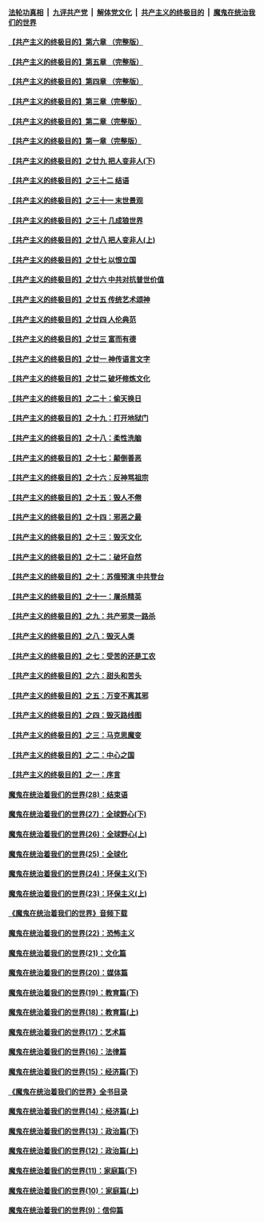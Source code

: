####  [法轮功真相](../../../../basic/blob/master/README.md?t=06242202) &nbsp;|&nbsp; [九评共产党](../../../../9ping.md/blob/master/README.md?t=06242202) &nbsp;|&nbsp; [解体党文化](../../../../jtdwh.md/blob/master/README.md?t=06242202)  &nbsp;|&nbsp; [共产主义的终极目的](../../../../gczydzjmd.md/blob/master/README.md?t=06242202) &nbsp;|&nbsp; [魔鬼在统治我们的世界](../../../../mgztzwmdsj.md/blob/master/README.md?t=06242202) 

#### [【共产主义的终极目的】第六章 （完整版）](../pages/nsc422/n11428913.md?t=06242202) 

#### [【共产主义的终极目的】第五章 （完整版）](../pages/nsc422/n11428912.md?t=06242202) 

#### [【共产主义的终极目的】第四章 （完整版）](../pages/nsc422/n11428907.md?t=06242202) 

#### [【共产主义的终极目的】第三章（完整版）](../pages/nsc422/n11428848.md?t=06242202) 

#### [【共产主义的终极目的】第二章（完整版）](../pages/nsc422/n11428831.md?t=06242202) 

#### [【共产主义的终极目的】第一章（完整版）](../pages/nsc422/n11417651.md?t=06242202) 

#### [【共产主义的终极目的】之廿九 把人变非人(下)](../pages/nsc422/n11344140.md?t=06242202) 

#### [【共产主义的终极目的】之三十二 结语](../pages/nsc422/n11360535.md?t=06242202) 

#### [【共产主义的终极目的】之三十一 末世景观](../pages/nsc422/n11351129.md?t=06242202) 

#### [【共产主义的终极目的】之三十 几成狼世界](../pages/nsc422/n11348280.md?t=06242202) 

#### [【共产主义的终极目的】之廿八 把人变非人(上)](../pages/nsc422/n11340492.md?t=06242202) 

#### [【共产主义的终极目的】之廿七 以恨立国](../pages/nsc422/n11336944.md?t=06242202) 

#### [【共产主义的终极目的】之廿六 中共对抗普世价值](../pages/nsc422/n11324785.md?t=06242202) 

#### [【共产主义的终极目的】之廿五 传统艺术颂神](../pages/nsc422/n11296396.md?t=06242202) 

#### [【共产主义的终极目的】之廿四 人伦典范](../pages/nsc422/n11296397.md?t=06242202) 

#### [【共产主义的终极目的】之廿三 富而有德](../pages/nsc422/n11283598.md?t=06242202) 

#### [【共产主义的终极目的】之廿一 神传语言文字](../pages/nsc422/n11263265.md?t=06242202) 

#### [【共产主义的终极目的】之廿二 破坏修炼文化](../pages/nsc422/n11245728.md?t=06242202) 

#### [【共产主义的终极目的】之二十：偷天换日](../pages/nsc422/n11238846.md?t=06242202) 

#### [【共产主义的终极目的】之十九：打开地狱门](../pages/nsc422/n11206376.md?t=06242202) 

#### [【共产主义的终极目的】之十八：柔性洗脑](../pages/nsc422/n11199994.md?t=06242202) 

#### [【共产主义的终极目的】之十七：颠倒善恶](../pages/nsc422/n11179782.md?t=06242202) 

#### [【共产主义的终极目的】之十六：反神骂祖宗](../pages/nsc422/n11166798.md?t=06242202) 

#### [【共产主义的终极目的】之十五：毁人不倦](../pages/nsc422/n11166792.md?t=06242202) 

#### [【共产主义的终极目的】之十四：邪恶之最](../pages/nsc422/n11150249.md?t=06242202) 

#### [【共产主义的终极目的】之十三：毁灭文化](../pages/nsc422/n11135227.md?t=06242202) 

#### [【共产主义的终极目的】之十二：破坏自然](../pages/nsc422/n11135214.md?t=06242202) 

#### [【共产主义的终极目的】之十：苏俄预演 中共登台](../pages/nsc422/n11118424.md?t=06242202) 

#### [【共产主义的终极目的】之十一：屠杀精英](../pages/nsc422/n11118442.md?t=06242202) 

#### [【共产主义的终极目的】之九：共产邪灵一路杀](../pages/nsc422/n11114139.md?t=06242202) 

#### [【共产主义的终极目的】之八：毁灭人类](../pages/nsc422/n11108503.md?t=06242202) 

#### [【共产主义的终极目的】之七：受苦的还是工农](../pages/nsc422/n11101809.md?t=06242202) 

#### [【共产主义的终极目的】之六：甜头和苦头](../pages/nsc422/n11096971.md?t=06242202) 

#### [【共产主义的终极目的】之五：万变不离其邪](../pages/nsc422/n11091285.md?t=06242202) 

#### [【共产主义的终极目的】之四：毁灭路线图](../pages/nsc422/n11086284.md?t=06242202) 

#### [【共产主义的终极目的】之三：马克思魔变](../pages/nsc422/n11061941.md?t=06242202) 

#### [【共产主义的终极目的】之二：中心之国](../pages/nsc422/n11047728.md?t=06242202) 

#### [【共产主义的终极目的】之一：序言](../pages/nsc422/n11086077.md?t=06242202) 

#### [魔鬼在统治着我们的世界(28)：结束语](../pages/nsc422/n10936246.md?t=06242202) 

#### [魔鬼在统治着我们的世界(27)：全球野心(下)](../pages/nsc422/n10928319.md?t=06242202) 

#### [魔鬼在统治着我们的世界(26)：全球野心(上)](../pages/nsc422/n10900318.md?t=06242202) 

#### [魔鬼在统治着我们的世界(25)：全球化](../pages/nsc422/n10788205.md?t=06242202) 

#### [魔鬼在统治着我们的世界(24)：环保主义(下)](../pages/nsc422/n10695307.md?t=06242202) 

#### [魔鬼在统治着我们的世界(23)：环保主义(上)](../pages/nsc422/n10688613.md?t=06242202) 

#### [《魔鬼在统治着我们的世界》音频下载](../pages/nsc422/n10635553.md?t=06242202) 

#### [魔鬼在统治着我们的世界(22)：恐怖主义](../pages/nsc422/n10614727.md?t=06242202) 

#### [魔鬼在统治着我们的世界(21)：文化篇](../pages/nsc422/n10597706.md?t=06242202) 

#### [魔鬼在统治着我们的世界(20)：媒体篇](../pages/nsc422/n10586579.md?t=06242202) 

#### [魔鬼在统治着我们的世界(19)：教育篇(下)](../pages/nsc422/n10564808.md?t=06242202) 

#### [魔鬼在统治着我们的世界(18)：教育篇(上)](../pages/nsc422/n10526970.md?t=06242202) 

#### [魔鬼在统治着我们的世界(17)：艺术篇](../pages/nsc422/n10499093.md?t=06242202) 

#### [魔鬼在统治着我们的世界(16)：法律篇](../pages/nsc422/n10485969.md?t=06242202) 

#### [魔鬼在统治着我们的世界(15)：经济篇(下)](../pages/nsc422/n10469975.md?t=06242202) 

#### [《魔鬼在统治着我们的世界》全书目录](../pages/nsc422/n10464261.md?t=06242202) 

#### [魔鬼在统治着我们的世界(14)：经济篇(上)](../pages/nsc422/n10457370.md?t=06242202) 

#### [魔鬼在统治着我们的世界(13)：政治篇(下)](../pages/nsc422/n10448270.md?t=06242202) 

#### [魔鬼在统治着我们的世界(12)：政治篇(上)](../pages/nsc422/n10444576.md?t=06242202) 

#### [魔鬼在统治着我们的世界(11)：家庭篇(下)](../pages/nsc422/n10440961.md?t=06242202) 

#### [魔鬼在统治着我们的世界(10)：家庭篇(上)](../pages/nsc422/n10435448.md?t=06242202) 

#### [魔鬼在统治着我们的世界(9)：信仰篇](../pages/nsc422/n10432159.md?t=06242202) 

